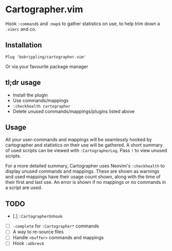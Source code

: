 # Cartographer.vim

Hook `:command`s and `:map`s to gather statistics on use, to help trim down a `.vimrc` and co.

## Installation

```vim
Plug 'bobrippling/cartographer.vim'
```

Or via your favourite package manager

## tl;dr usage

- Install the plugin
- Use commands/mappings
- `:checkhealth cartographer`
- Delete unused commands/mappings/plugins listed above

## Usage

All your user-commands and mappings will be seamlessly hooked by cartographer and statistics on their use will be gathered.
A short summary of used scripts can be viewed with `:CartographerLog`. Pass `!` to view unused scripts.

For a more detailed summary, Cartographer uses Neovim's `:checkhealth` to display unused commands and mappings. These are shown as warnings and used mappings have their usage count shown, along with the time of their first and last use. An error is shown if no mappings or no commands in a script are used.

## TODO

- [.] `:CartographerUnhook`
- [ ] `-complete` for `:Cartographer*` commands
- [ ] A way to re-source files
- [ ] Handle `<buffer>` commands and mappings
- [ ] Hook `:abbrev`s
